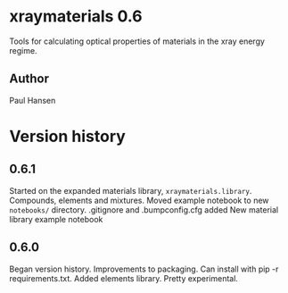 # xraymaterials 0.6

Tools for calculating optical properties of materials in the xray energy regime.

## Author

Paul Hansen

# Version history

## 0.6.1

Started on the expanded materials library, `xraymaterials.library`.  Compounds, elements and mixtures.
Moved example notebook to new `notebooks/` directory.
.gitignore and .bumpconfig.cfg added
New material library example notebook

## 0.6.0

Began version history.
Improvements to packaging.  Can install with pip -r requirements.txt.
Added elements library.  Pretty experimental.